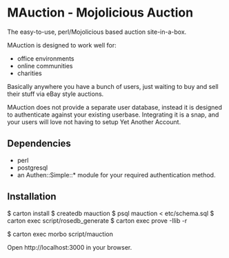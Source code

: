 MAuction - Mojolicious Auction
==============================

The easy-to-use, perl/Mojolicious based auction site-in-a-box.

MAuction is designed to work well for:

* office environments
* online communities
* charities

Basically anywhere you have a bunch of users, just waiting to buy and sell
their stuff via eBay style auctions.

MAuction does not provide a separate user database, instead it is designed to
authenticate against your existing userbase. Integrating it is a snap, and
your users will love not having to setup Yet Another Account.

Dependencies
------------

* perl
* postgresql
* an Authen::Simple::* module for your required authentication method.

Installation
------------

$ carton install
$ createdb mauction
$ psql mauction < etc/schema.sql
$ carton exec script/rosedb_generate
$ carton exec prove -Ilib -r

$ carton exec morbo script/mauction

Open http://localhost:3000 in your browser.
